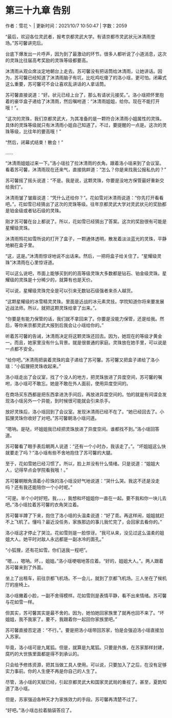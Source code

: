 # 第三十九章 告别

作者：雪花丶 | 更新时间：2021/10/7 10:50:47 | 字数：2059

“最后，欢迎各位灵武者，报考京都灵武大学。有请京都市灵武状元沐清雨登场。”苏可馨讲完后。

台底下爆发出一片呼声，因为到了最激动的环节。很多人都听说了小道消息，这次的灵珠比往届高考奖励的灵珠等级都要高。

沐清雨从观众席淡定地朝台上走去。苏可馨没有把话筒给沐清雨，让她讲话。因为，苏可馨已经知道了沐清雨脑子有坑，比吃鸡吃傻了的洛小瑶，更可怕。闭幕式这么重要，苏可馨可不会让喜欢乱讲话的人拿话筒。

苏可馨直接说道：“好。状元已经上台了，那么有请状元接奖。”。洛小瑶把怀里抱着的豪华盒子递给了沐清雨，然后嘱咐道：“沐清雨姐姐，给你。现在不能打开哦！”。

“这次的灵珠，我们京都灵武大，为其准备的是一颗符合沐清雨小姐属性的灵珠。具体的灵珠等级就只有沐清雨小姐自己知道了。不过，要提醒的一点是。这次的灵珠等级，比往年的要高哦！”

“然后，闭幕式结束！散会！”

……

“沐清雨姐姐过来一下。”洛小瑶拉了拉沐清雨的衣角。跟着洛小瑶来到了会议室。看着苏可馨，沐清雨现在还来气，直接挑衅道：“怎么？你是来找我公报私仇的？”

苏可馨摇了摇头说道：“不是。我是说，这颗灵珠，你要是没地方保管最好重新交给我们”。

沐清雨皱了皱眉说道：“凭什么还给你？”。花如雪对沐清雨说道：“你先打开看看吧。”。花如雪已经猜出了这次的灵珠等级。往年京都灵武大学对灵武状元的奖励都是铂金级或者钻石级的灵珠。

刚才苏可馨在台上都说了。所以，花如雪已经猜出了答案。这次的奖励很有可能是星耀级灵珠。

沐清雨照花如雪所说的打开了盒子，一颗通体透明，散发着淡淡蓝光的灵珠，平静地躺在盒子里。

“这，这是。”沐清雨惊讶地说不出话来。然后，一把将盒子给关住了。“星耀级灵珠”沐清雨在心里惊讶道。

可以这么说吧，市面上能够买到的的高等级灵珠大多数都是钻石、铂金级灵珠。星耀级的灵珠是十分稀少的，就算有也是天价。

可以说，星耀级灵珠完全是可以引来无数钻石级强者来杀人越货。

“这颗星耀级的冰雪精灵灵珠。里面是近战的冰元素灵技。学院知道你将来要发展近战法师。所以，就把这颗灵珠给拿了出来。”。

“你要是有能力保管的话，我们就不拿回来了。你要是没能力保管，还是给我。然后，等你来京都灵武大报到后我会让小瑶给你的。”

听着苏可馨的告诫，沐清雨决定将这颗灵珠还回去。因为，她现在的等级才黄金一。而且，她家里没有什么背景。就是很普通的家庭。灵珠放在她手里，可以说是一点都不安全。

“给你吧。”沐清雨把装着灵珠的盒子递给了苏可馨。苏可馨又把盒子递给了洛小瑶：“小狐狸把灵珠收起来。”

洛小瑶走出了会议室，找了个没人的地方，把灵珠放进了异度空间，苏可馨的嘱咐，洛小瑶可不敢忘。她是不敢在外人面前，使用异度空间的。

在商场买东西都是把东西拿进洗手间后，再放进异度空间的。怕的就是有间谍会发现洛小瑶另外一个异能，到时候很可能就会引来杀手。

放好灵珠后，洛小瑶回到了会议室。发现沐清雨已经不在了。“她已经回去了。小狐狸灵珠你收好了对吧。”苏可馨朝洛小瑶问道。

“嗯呐。是哒，坏姐姐我已经把灵珠放进了异度空间。谁都找不到。”洛小瑶回答道。

苏可馨看了眼手表后朝两人说道：“还有一个小时办，我该走了。”。“坏姐姐这么快就要走了吗？”洛小瑶有些不舍地抱住了苏可馨的大腿。

至于，花如雪她已经习惯了。所以，脸上并没有什么情绪。只是说道：“姐姐大人，记得早点会学院看我哦！。”

苏可馨朝眼角滴着小珍珠的洛小瑶没好气地说道：“哭什么哭。我这不还是没走吗？还有我还能陪你一个小时呢。”

“可是。半个小时好短。我，，，，我想和坏姐姐你一直在一起。要不我和你一块儿去吧。”洛小瑶拉着苏可馨的衣角哭泣着。

苏可馨半蹲了下来，抱住了洛小瑶的头温柔说道：“好了乖。再这样闹，姐姐就赶不上飞机了。懂吗？最近没任务，家族那边的事儿我忙完了，会回家去看你的。”

洛小瑶这才停止了哭泣。花如雪则是一脸惊讶。“我可从来，没见过这么温柔的姐姐大人。她平时对敌人永远都是一副冰冷的面孔。”

“小狐狸，还有花如雪。你们送我一程吧”。

“嗯，，，嗯呐。坏，，姐姐。”洛小瑶哽咽地答应着。“好的，姐姐大人。”。两人跟着苏可馨来到了外面。

坐上了出租车，前往京都飞机场。不一会儿，就到了京都飞机场。三人坐在了候机厅的座椅上。

洛小瑶撇着小脸，一副不舍得模样。花如雪则是表情平静，看不出来情绪。苏可馨与花如雪一样。

但其实，苏可馨其实是最不舍的。因为，她怕她回家族里了就再也回不来了。“坏姐姐，我不我家了。要不，我跟着你一起回你家族里吧。”

苏可馨直接否定道：“不行。”。要是把洛小瑶带回苏家，怕是会强迫洛小瑶直接加入苏家。

毕竟，洛小瑶可是九尾狐。但是，就算是九尾狐。只要是外族，在苏家那样封建，腐朽的大世族里面都是得不到承认的。

只会给予修炼资源，把其当做工具人使用。可以说，只要加入了之后，在没有足够实力事前。你的人生便不再是你自己的人生了。

尽管，洛小瑶的天赋已经，引起京都灵武大和国家灵武局的重视了。甚至，夏韵知道了洛小瑶。

但是，苏家强迫各种天才为家族效力的手段。苏可馨再清楚不过了。

“好吧。”洛小瑶怂拉着脑袋答应了。

